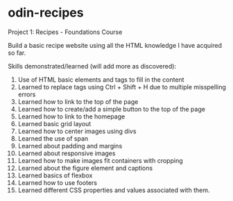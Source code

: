 # odin-recipes
Project 1: Recipes - Foundations Course 

Build a basic recipe website using all the HTML knowledge I have acquired so far. 

Skills demonstrated/learned (will add more as discovered):
1. Use of HTML basic elements and tags to fill in the content
2. Learned to replace tags using Ctrl + Shift + H due to multiple misspelling errors
3. Learned how to link to the top of the page
4. Learned how to create/add a simple button to the top of the page
5. Learned how to link to the homepage
6. Learned basic grid layout
7. Learned how to center images using divs
8. Learned the use of span
9. Learned about padding and margins 
10. Learned about responsive images 
11. Learned how to make images fit containers with cropping
12. Learned about the figure element and captions
13. Learned basics of flexbox
14. Learned how to use footers
15. Learned different CSS properties and values associated with them.